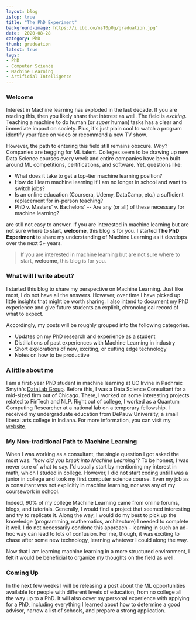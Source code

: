 ```yaml
---
layout: blog
istop: true
title: "The PhD Experiment"
background-image: https://i.ibb.co/nsT0p0g/graduation.jpg"
date:  2020-08-28
category: PhD
thumb: graduation
latest: true
tags:
- PhD
- Computer Science
- Machine Learning
- Artificial Intelligence
---
```


<!-- #### Contents 
- [Welcome](#welcome) 
- [What to Expect](#what-write) 
- [A Little About Me](#about-me)  
- [A Non-traditional Path to Machine Learning](#path) 
- [Coming Up](#coming-up)  -->


<!-- --------------------------------------------------------------------------------- -->


<a name = "welcome"></a>
### Welcome 


Interest in Machine learning has exploded in the last decade. If you are reading this, then you likely share that interest as well. The field is *exciting*. Teaching a machine to do human (or *super* human) tasks has a clear and immediate impact on society. Plus, it's just plain cool to watch a program identify your face on video or recommend a new TV show.

However, the path to entering this field still remains obscure. *Why*? Companies are begging for ML talent. Colleges seem to be drawing up new Data Science courses every week and entire companies have been built around ML competitions, certifications, and software. Yet, questions like:

- What does it take to get a top-tier machine learning position?
- How do I learn machine learning if I am no longer in school and want to switch jobs?
- Is an online education (Coursera, Udemy, DataCamp, etc.) a sufficient replacement for in-person teaching?
- PhD v. Masters' v. Bachelors' -- Are any (or all) of these necessary for machine learning?

are still not easy to answer. If you are interested in machine learning but are not sure where to start, **welcome**, this blog is for you. I started **The PhD Experiment** to share my understanding of Machine Learning as it develops over the next 5+ years.

> If you are interested in machine learning but are not sure where to start, **welcome**, this blog is for you. 

<!-- --------------------------------------------------------------------------------- -->

<a name = "what-write"></a>
### What will I write about?

I started this blog to share my perspective on Machine Learning. Just like most, I do not have all the answers. However, over time I have picked up little insights that might be worth sharing. I also intend to document my PhD experience and give future students an explicit, chronological record of what to expect.

Accordingly, my posts will be roughly grouped into the following categories. 

- Updates on my PhD research and experience as a student
- Distillations of past experiences with Machine Learning in industry
- Short explorations of new, exciting, or cutting edge technology
- Notes on how to be productive

<!-- --------------------------------------------------------------------------------- -->

<a name = "about-me"></a>
### A little about me

I am a first-year PhD student in machine learning at UC Irvine in Padhraic Smyth's [DataLab Group](https://www.ics.uci.edu/~smyth/research_group.html). Before this, I was a Data Science Consultant for a mid-sized firm out of Chicago. There, I worked on some interesting projects related to FinTech and NLP. Right out of college, I worked as a Quantum Computing Researcher at a national lab on a temporary fellowship. I received my undergraduate education from DePauw University, a small liberal arts college in Indiana. For more information, you can visit my [website](https://samshowalter.github.io/#about).

<!-- --------------------------------------------------------------------------------- -->

<a name = "path"></a>
### My Non-traditional Path to Machine Learning

When I was working as a consultant, the single question I got asked the most was: *"how did you break into Machine Learning"*? To be honest, I was never sure of what to say. I'd usually start by mentioning my interest in math, which I studed in college. However, I did not start coding until I was a junior in college and took my first computer science course. Even my job as a consultant was not explicitly in machine learning, nor was any of my coursework in school. 

Indeed, 90% of my college Machine Learning came from online forums, blogs, and tutorials. Generally, I would find a project that seemed interesting and try to replicate it. Along the way, I would do my best to pick up the knowledge (programming, mathematics, architecture) I needed to complete it well. I do not necessarily condone this approach - learning in such an ad-hoc way can lead to lots of confusion. For me, though, it was exciting to chase after some new technology, learning whatever I could along the way.

Now that I am learning machine learning in a more structured environment, I felt it would be beneficial to organize my thoughts on the field as well. 

<!-- --------------------------------------------------------------------------------- -->

<a name = "coming-up"></a>
### Coming Up

In the next few weeks I will be releasing a post about the ML opportunities available for people with different levels of education, from no college all the way up to a PhD. It will also cover my personal experience with applying for a PhD, including everything I learned about how to determine a good advisor, narrow a list of schools, and prepare a strong application.



